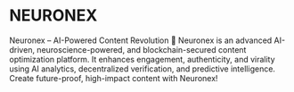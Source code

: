 # NEURONEX
Neuronex – AI-Powered Content Revolution 🚀  Neuronex is an advanced AI-driven, neuroscience-powered, and blockchain-secured content optimization platform. It enhances engagement, authenticity, and virality using AI analytics, decentralized verification, and predictive intelligence. Create future-proof, high-impact content with Neuronex!
